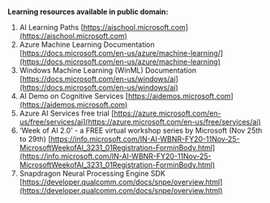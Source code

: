 **Learning resources available in public domain:**
1. AI Learning Paths [https://aischool.microsoft.com](https://aischool.microsoft.com)
2. Azure Machine Learning Documentation [https://docs.microsoft.com/en-us/azure/machine-learning/](https://docs.microsoft.com/en-us/azure/machine-learning)
3. Windows Machine Learning (WinML) Documentation [https://docs.microsoft.com/en-us/windows/ai](https://docs.microsoft.com/en-us/windows/ai)
4. AI Demo on Cognitive Services [https://aidemos.microsoft.com](https://aidemos.microsoft.com)
5. Azure AI Services free trial [https://azure.microsoft.com/en-us/free/services/ai](https://azure.microsoft.com/en-us/free/services/ai)
6. ‘Week of AI 2.0’ - a FREE virtual workshop series by Microsoft (Nov 25th to 29th) [https://info.microsoft.com/IN-AI-WBNR-FY20-11Nov-25-MicrosoftWeekofAI_3231_01Registration-ForminBody.html](https://info.microsoft.com/IN-AI-WBNR-FY20-11Nov-25-MicrosoftWeekofAI_3231_01Registration-ForminBody.html)
7. Snapdragon Neural Processing Engine SDK [https://developer.qualcomm.com/docs/snpe/overview.html](https://developer.qualcomm.com/docs/snpe/overview.html)